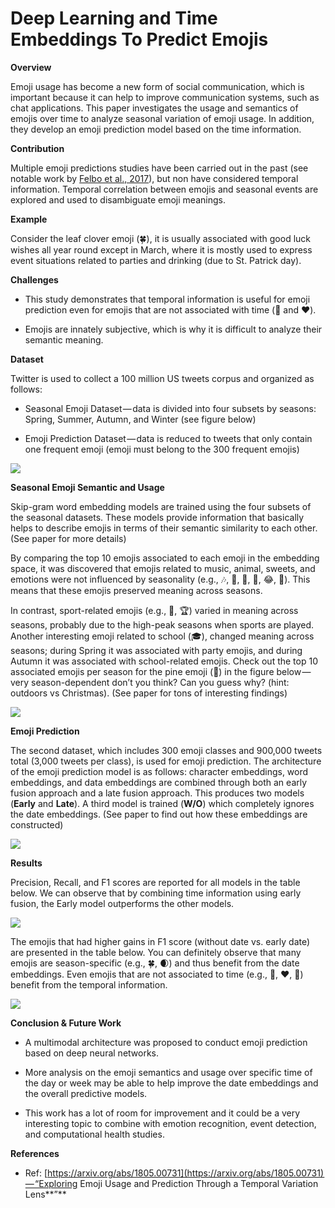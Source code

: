 # Deep Learning and Time Embeddings To Predict Emojis

**Overview**

Emoji usage has become a new form of social communication, which is important because it can help to improve communication systems, such as chat applications. This paper investigates the usage and semantics of emojis over time to analyze seasonal variation of emoji usage. In addition, they develop an emoji prediction model based on the time information.

**Contribution**

Multiple emoji predictions studies have been carried out in the past (see notable work by [Felbo et al., 2017](https://arxiv.org/abs/1708.00524)), but non have considered temporal information. Temporal correlation between emojis and seasonal events are explored and used to disambiguate emoji meanings.

**Example**

Consider the leaf clover emoji (🍀), it is usually associated with good luck wishes all year round except in March, where it is mostly used to express event situations related to parties and drinking (due to St. Patrick day).

**Challenges**

* This study demonstrates that temporal information is useful for emoji prediction even for emojis that are not associated with time (💪 and ❤️).

* Emojis are innately subjective, which is why it is difficult to analyze their semantic meaning.

**Dataset**

Twitter is used to collect a 100 million US tweets corpus and organized as follows:

* Seasonal Emoji Dataset — data is divided into four subsets by seasons: Spring, Summer, Autumn, and Winter (see figure below)

* Emoji Prediction Dataset — data is reduced to tweets that only contain one frequent emoji (emoji must belong to the 300 frequent emojis)

![](https://cdn-images-1.medium.com/max/1600/0*cY0NhSgVUqnbRvYR.png)

**Seasonal Emoji Semantic and Usage**

Skip-gram word embedding models are trained using the four subsets of the seasonal datasets. These models provide information that basically helps to describe emojis in terms of their semantic similarity to each other. (See paper for more details)

By comparing the top 10 emojis associated to each emoji in the embedding space, it was discovered that emojis related to music, animal, sweets, and emotions were not influenced by seasonality (e.g., 🎶, 🎼, 🍦, 🐠, 😂, 🎸). This means that these emojis preserved meaning across seasons.

In contrast, sport-related emojis (e.g., 🏀, 🏆) varied in meaning across seasons, probably due to the high-peak seasons when sports are played. Another interesting emoji related to school (🎓), changed meaning across seasons; during Spring it was associated with party emojis, and during Autumn it was associated with school-related emojis. Check out the top 10 associated emojis per season for the pine emoji (🌲) in the figure below — very season-dependent don’t you think? Can you guess why? (hint: outdoors vs Christmas). (See paper for tons of interesting findings)

![](https://cdn-images-1.medium.com/max/1600/0*HTDh_nso9HotCLBl.png)

**Emoji Prediction**

The second dataset, which includes 300 emoji classes and 900,000 tweets total (3,000 tweets per class), is used for emoji prediction. The architecture of the emoji prediction model is as follows: character embeddings, word embeddings, and data embeddings are combined through both an early fusion approach and a late fusion approach. This produces two models (**Early** and **Late**). A third model is trained (**W/O**) which completely ignores the date embeddings. (See paper to find out how these embeddings are constructed)

![](https://cdn-images-1.medium.com/max/1600/1*wj6vTSX9Tsg2H6NKAN4mKw.png)

**Results**

Precision, Recall, and F1 scores are reported for all models in the table below. We can observe that by combining time information using early fusion, the Early model outperforms the other models.

![](https://cdn-images-1.medium.com/max/1600/1*ddC9ymdyY7djnnVUwvr-tg.png)

The emojis that had higher gains in F1 score (without date vs. early date) are presented in the table below. You can definitely observe that many emojis are season-specific (e.g., 🍀, 🌒) and thus benefit from the date embeddings. Even emojis that are not associated to time (e.g., 🖤, ❤️, 💪) benefit from the temporal information.

![](https://cdn-images-1.medium.com/max/1600/1*Pi5d5FTmh8ETasilC8a24g.png)

**Conclusion & Future Work**

* A multimodal architecture was proposed to conduct emoji prediction based on deep neural networks.

* More analysis on the emoji semantics and usage over specific time of the day or week may be able to help improve the date embeddings and the overall predictive models.

* This work has a lot of room for improvement and it could be a very interesting topic to combine with emotion recognition, event detection, and computational health studies.

**References**

* Ref: [https://arxiv.org/abs/1805.00731](https://arxiv.org/abs/1805.00731) — “Exploring Emoji Usage and Prediction Through a Temporal Variation Lens**”**

